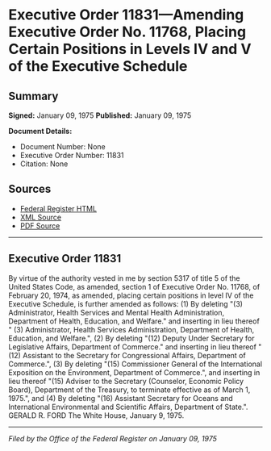 # Executive Order 11831—Amending Executive Order No. 11768, Placing Certain Positions in Levels IV and V of the Executive Schedule

## Summary

**Signed:** January 09, 1975
**Published:** January 09, 1975

**Document Details:**
- Document Number: None
- Executive Order Number: 11831
- Citation: None

## Sources
- [Federal Register HTML](https://www.presidency.ucsb.edu/documents/executive-order-11831-amending-executive-order-no-11768-placing-certain-positions-levels)
- [XML Source](None)
- [PDF Source](None)

---

## Executive Order 11831

By virtue of the authority vested in me by section 5317 of title 5 of the United States Code, as amended, section 1 of Executive Order No. 11768, of February 20, 1974, as amended, placing certain positions in level IV of the Executive Schedule, is further amended as follows:
    (1) By deleting "(3) Administrator, Health Services and Mental Health Administration, Department of Health, Education, and Welfare." and inserting in lieu thereof " (3) Administrator, Health Services Administration, Department of Health, Education, and Welfare.",
    (2) By deleting "(12) Deputy Under Secretary for Legislative Affairs, Department of Commerce." and inserting in lieu thereof "(12) Assistant to the Secretary for Congressional Affairs, Department of Commerce.",
    (3) By deleting "(15) Commissioner General of the International Exposition on the Environment, Department of Commerce.", and inserting in lieu thereof "(15) Adviser to the Secretary (Counselor, Economic Policy Board), Department of the Treasury, to terminate effective as of March 1, 1975.", and
    (4) By deleting "(16) Assistant Secretary for Oceans and International Environmental and Scientific Affairs, Department of State.".
GERALD R. FORD
The White House,
January 9, 1975.

---

*Filed by the Office of the Federal Register on January 09, 1975*
